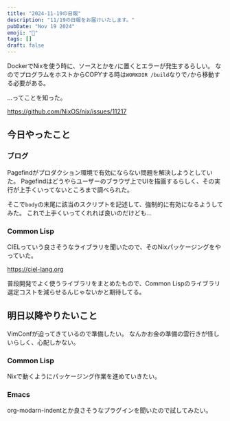 ```yaml
---
title: "2024-11-19の日報"
description: "11/19の日報をお届けいたします。"
pubDate: "Nov 19 2024"
emoji: "🦊"
tags: []
draft: false
---
```


DockerでNixを使う時に、ソースとかを`/`に置くとエラーが発生するらしい。
なのでプログラムをホストからCOPYする時は`WORKDIR /build`なりで`/`から移動する必要がある。

...ってことを知った。

https://github.com/NixOS/nix/issues/11217

## 今日やったこと

### ブログ

Pagefindがプロダクション環境で有効にならない問題を解決しようとしていた。
Pagefindはどうやらユーザーのブラウザ上でUIを描画するらしく、その実行が上手くいってないところまで調べられた。

そこで`body`の末尾に該当のスクリプトを記述して、強制的に有効になるようしてみた。
これで上手くいってくれれば良いのだけども...

### Common Lisp

CIELっていう良さそうなライブラリを聞いたので、そのNixパッケージングをやっていた。

https://ciel-lang.org

普段開発でよく使うライブラリをまとめたもので、Common
Lispのライブラリ選定コストを減らせるんじゃないかと期待してる。

## 明日以降やりたいこと

VimConfが迫ってきているので準備したい。
なんかお金の準備の雲行きが怪しいらしく、心配しかない。

### Common Lisp

Nixで動くようにパッケージング作業を進めていきたい。

### Emacs

org-modarn-indentとか良さそうなプラグインを聞いたので試してみたい。
